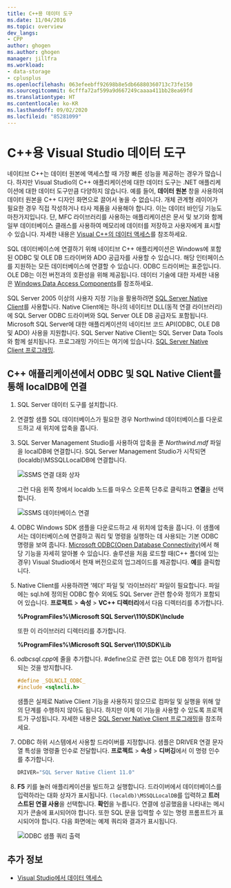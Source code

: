 ```yaml
---
title: C++용 데이터 도구
ms.date: 11/04/2016
ms.topic: overview
dev_langs:
- CPP
author: ghogen
ms.author: ghogen
manager: jillfra
ms.workload:
- data-storage
- cplusplus
ms.openlocfilehash: 063efeebff92698b8e5db66880360713c73fe150
ms.sourcegitcommit: 6cfffa72af599a9d667249caaaa411bb28ea69fd
ms.translationtype: HT
ms.contentlocale: ko-KR
ms.lasthandoff: 09/02/2020
ms.locfileid: "85281099"
---
```

# <a name="visual-studio-data-tools-for-c"></a>C++용 Visual Studio 데이터 도구

네이티브 C++는 데이터 원본에 액세스할 때 가장 빠른 성능을 제공하는 경우가 많습니다. 하지만 Visual Studio의 C++ 애플리케이션에 대한 데이터 도구는 .NET 애플리케이션에 대한 데이터 도구만큼 다양하지 않습니다. 예를 들어, **데이터 원본** 창을 사용하여 데이터 원본을 C++ 디자인 화면으로 끌어서 놓을 수 없습니다. 개체 관계형 레이어가 필요한 경우 직접 작성하거나 타사 제품을 사용해야 합니다. 이는 데이터 바인딩 기능도 마찬가지입니다. 단, MFC 라이브러리를 사용하는 애플리케이션은 문서 및 보기와 함께 일부 데이터베이스 클래스를 사용하여 메모리에 데이터를 저장하고 사용자에게 표시할 수 있습니다. 자세한 내용은 [Visual C++의 데이터 액세스](/cpp/data/data-access-in-cpp)를 참조하세요.

SQL 데이터베이스에 연결하기 위해 네이티브 C++ 애플리케이션은 Windows에 포함된 ODBC 및 OLE DB 드라이버와 ADO 공급자를 사용할 수 있습니다. 해당 인터페이스를 지원하는 모든 데이터베이스에 연결할 수 있습니다. ODBC 드라이버는 표준입니다. OLE DB는 이전 버전과의 호환성을 위해 제공됩니다. 데이터 기술에 대한 자세한 내용은 [Windows Data Access Components](/previous-versions/windows/desktop/ms692897(v=vs.85))를 참조하세요.

SQL Server 2005 이상의 사용자 지정 기능을 활용하려면 [SQL Server Native Client](/sql/relational-databases/native-client/sql-server-native-client)를 사용합니다. Native Client에는 하나의 네이티브 DLL(동적 연결 라이브러리)에 SQL Server ODBC 드라이버와 SQL Server OLE DB 공급자도 포함됩니다. Microsoft SQL Server에 대한 애플리케이션의 네이티브 코드 API(ODBC, OLE DB 및 ADO) 사용을 지원합니다. SQL Server Native Client는 SQL Server Data Tools와 함께 설치됩니다. 프로그래밍 가이드는 여기에 있습니다. [SQL Server Native Client 프로그래밍](/sql/relational-databases/native-client/sql-server-native-client-programming).

## <a name="to-connect-to-localdb-through-odbc-and-sql-native-client-from-a-c-application"></a>C++ 애플리케이션에서 ODBC 및 SQL Native Client를 통해 localDB에 연결

1. SQL Server 데이터 도구를 설치합니다.

2. 연결할 샘플 SQL 데이터베이스가 필요한 경우 Northwind 데이터베이스를 다운로드하고 새 위치에 압축을 풉니다.

3. SQL Server Management Studio를 사용하여 압축을 푼 *Northwind.mdf* 파일을 localDB에 연결합니다. SQL Server Management Studio가 시작되면 (localdb)\MSSQLLocalDB에 연결합니다.

   ![SSMS 연결 대화 상자](../data-tools/media/raddata-ssms-connect-dialog.png)

   그런 다음 왼쪽 창에서 localdb 노드를 마우스 오른쪽 단추로 클릭하고 **연결**을 선택합니다.

   ![SSMS 데이터베이스 연결](../data-tools/media/raddata-ssms-attach-database.png)

4. ODBC Windows SDK 샘플을 다운로드하고 새 위치에 압축을 풉니다. 이 샘플에서는 데이터베이스에 연결하고 쿼리 및 명령을 실행하는 데 사용되는 기본 ODBC 명령을 보여 줍니다. [Microsoft ODBC(Open Database Connectivity)](/sql/odbc/microsoft-open-database-connectivity-odbc)에서 해당 기능을 자세히 알아볼 수 있습니다. 솔루션을 처음 로드할 때(C++ 폴더에 있는 경우) Visual Studio에서 현재 버전으로의 업그레이드를 제공합니다. **예**를 클릭합니다.

5. Native Client를 사용하려면 ‘헤더’ 파일 및 ‘라이브러리’ 파일이 필요합니다.  파일에는 sql.h에 정의된 ODBC 함수 외에도 SQL Server 관련 함수와 정의가 포함되어 있습니다. **프로젝트** > **속성** > **VC++ 디렉터리**에서 다음 디렉터리를 추가합니다.

   **%ProgramFiles%\Microsoft SQL Server\110\SDK\Include**

   또한 이 라이브러리 디렉터리를 추가합니다.

   **%ProgramFiles%\Microsoft SQL Server\110\SDK\Lib**

6. *odbcsql.cpp*에 줄을 추가합니다. #define으로 관련 없는 OLE DB 정의가 컴파일되는 것을 방지합니다.

   ```cpp
   #define _SQLNCLI_ODBC_
   #include <sqlncli.h>
   ```

    샘플은 실제로 Native Client 기능을 사용하지 않으므로 컴파일 및 실행을 위해 앞의 단계를 수행하지 않아도 됩니다. 하지만 이제 이 기능을 사용할 수 있도록 프로젝트가 구성됩니다. 자세한 내용은 [SQL Server Native Client 프로그래밍](/sql/relational-databases/native-client/sql-server-native-client)을 참조하세요.

7. ODBC 하위 시스템에서 사용할 드라이버를 지정합니다. 샘플은 DRIVER 연결 문자열 특성을 명령줄 인수로 전달합니다. **프로젝트** > **속성** > **디버깅**에서 이 명령 인수를 추가합니다.

   ```cpp
   DRIVER="SQL Server Native Client 11.0"
   ```

8. **F5** 키를 눌러 애플리케이션을 빌드하고 실행합니다. 드라이버에서 데이터베이스를 입력하라는 대화 상자가 표시됩니다. `(localdb)\MSSQLLocalDB`를 입력하고 **트러스트된 연결 사용**을 선택합니다. **확인**을 누릅니다. 연결에 성공했음을 나타내는 메시지가 콘솔에 표시되어야 합니다. 또한 SQL 문을 입력할 수 있는 명령 프롬프트가 표시되어야 합니다. 다음 화면에는 예제 쿼리와 결과가 표시됩니다.

   ![ODBC 샘플 쿼리 출력](../data-tools/media/raddata-odbc-sample-query-output.png)

## <a name="see-also"></a>추가 정보

- [Visual Studio에서 데이터 액세스](../data-tools/accessing-data-in-visual-studio.md)
